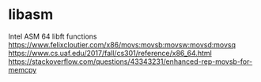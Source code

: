 # libasm
Intel ASM 64 libft functions
https://www.felixcloutier.com/x86/movs:movsb:movsw:movsd:movsq
https://www.cs.uaf.edu/2017/fall/cs301/reference/x86_64.html
https://stackoverflow.com/questions/43343231/enhanced-rep-movsb-for-memcpy
